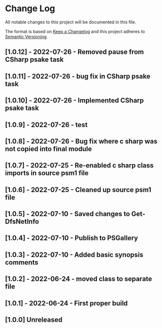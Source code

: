 # Change Log

All notable changes to this project will be documented in this file.

The format is based on [Keep a Changelog](http://keepachangelog.com/)
and this project adheres to [Semantic Versioning](http://semver.org/).

## [1.0.12] - 2022-07-26 - Removed pause from CSharp psake task

## [1.0.11] - 2022-07-26 - bug fix in CSharp psake task

## [1.0.10] - 2022-07-26 - Implemented CSharp psake task

## [1.0.9] - 2022-07-26 - test

## [1.0.8] - 2022-07-26 - Bug fix where c sharp was not copied into final module

## [1.0.7] - 2022-07-25 - Re-enabled c sharp class imports in source psm1 file

## [1.0.6] - 2022-07-25 - Cleaned up source psm1 file

## [1.0.5] - 2022-07-10 - Saved changes to Get-DfsNetInfo

## [1.0.4] - 2022-07-10 - Publish to PSGallery

## [1.0.3] - 2022-07-10 - Added basic synopsis comments

## [1.0.2] - 2022-06-24 - moved class to separate file

## [1.0.1] - 2022-06-24 - First proper build

## [1.0.0] Unreleased

